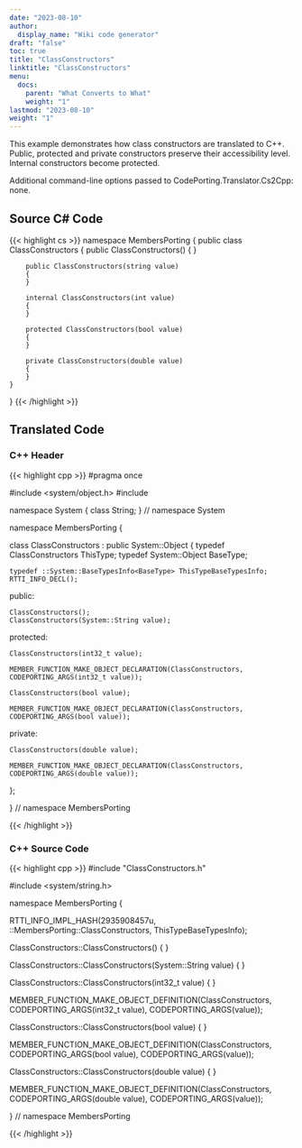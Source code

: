 ```yaml
---
date: "2023-08-10"
author:
  display_name: "Wiki code generator"
draft: "false"
toc: true
title: "ClassConstructors"
linktitle: "ClassConstructors"
menu:
  docs:
    parent: "What Converts to What"
    weight: "1"
lastmod: "2023-08-10"
weight: "1"
---
```


This example demonstrates how class constructors are translated to C++. Public, protected and private constructors preserve their accessibility level. Internal constructors become protected.

Additional command-line options passed to CodePorting.Translator.Cs2Cpp: none.

## Source C# Code ##

{{< highlight cs >}}
namespace MembersPorting
{
    public class ClassConstructors
    {
        public ClassConstructors()
        {
        }

        public ClassConstructors(string value)
        {
        }

        internal ClassConstructors(int value)
        {
        }

        protected ClassConstructors(bool value)
        {
        }

        private ClassConstructors(double value)
        {
        }
    }
}
{{< /highlight >}}

## Translated Code ##

### C++ Header ###

{{< highlight cpp >}}
#pragma once

#include <system/object.h>
#include <cstdint>

namespace System
{
class String;
} // namespace System

namespace MembersPorting {

class ClassConstructors : public System::Object
{
    typedef ClassConstructors ThisType;
    typedef System::Object BaseType;
    
    typedef ::System::BaseTypesInfo<BaseType> ThisTypeBaseTypesInfo;
    RTTI_INFO_DECL();
    
public:

    ClassConstructors();
    ClassConstructors(System::String value);
    
protected:

    ClassConstructors(int32_t value);
    
    MEMBER_FUNCTION_MAKE_OBJECT_DECLARATION(ClassConstructors, CODEPORTING_ARGS(int32_t value));
    
    ClassConstructors(bool value);
    
    MEMBER_FUNCTION_MAKE_OBJECT_DECLARATION(ClassConstructors, CODEPORTING_ARGS(bool value));
    
private:

    ClassConstructors(double value);
    
    MEMBER_FUNCTION_MAKE_OBJECT_DECLARATION(ClassConstructors, CODEPORTING_ARGS(double value));
    
};

} // namespace MembersPorting



{{< /highlight >}}

### C++ Source Code ###

{{< highlight cpp >}}
#include "ClassConstructors.h"

#include <system/string.h>

namespace MembersPorting {

RTTI_INFO_IMPL_HASH(2935908457u, ::MembersPorting::ClassConstructors, ThisTypeBaseTypesInfo);

ClassConstructors::ClassConstructors()
{
}

ClassConstructors::ClassConstructors(System::String value)
{
}

ClassConstructors::ClassConstructors(int32_t value)
{
}

MEMBER_FUNCTION_MAKE_OBJECT_DEFINITION(ClassConstructors, CODEPORTING_ARGS(int32_t value), CODEPORTING_ARGS(value));

ClassConstructors::ClassConstructors(bool value)
{
}

MEMBER_FUNCTION_MAKE_OBJECT_DEFINITION(ClassConstructors, CODEPORTING_ARGS(bool value), CODEPORTING_ARGS(value));

ClassConstructors::ClassConstructors(double value)
{
}

MEMBER_FUNCTION_MAKE_OBJECT_DEFINITION(ClassConstructors, CODEPORTING_ARGS(double value), CODEPORTING_ARGS(value));

} // namespace MembersPorting

{{< /highlight >}}
